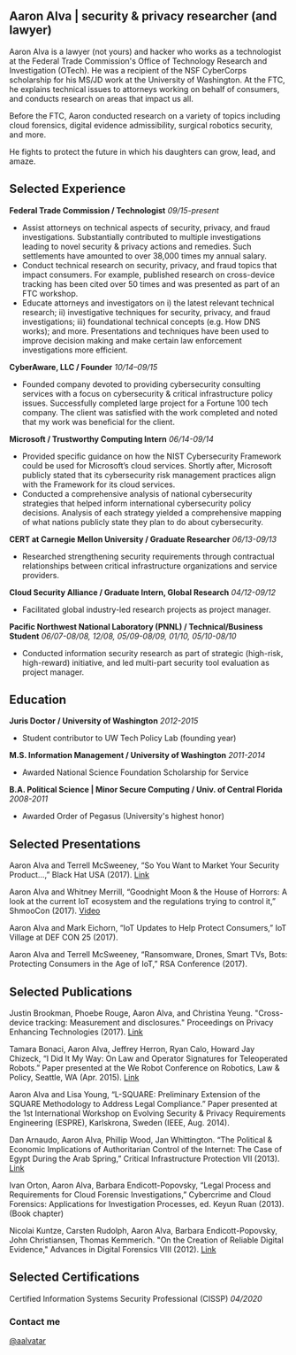 ## Aaron Alva | security & privacy researcher (and lawyer)

Aaron Alva is a lawyer (not yours) and hacker who works as a technologist at the Federal Trade Commission's Office of Technology Research and Investigation (OTech). He was a recipient of the NSF CyberCorps scholarship for his MS/JD work at the University of Washington. At the FTC, he explains technical issues to attorneys working on behalf of consumers, and conducts research on areas that impact us all.

Before the FTC, Aaron conducted research on a variety of topics including cloud forensics, digital evidence admissibility, surgical robotics security, and more.

He fights to protect the future in which his daughters can grow, lead, and amaze.

## Selected Experience

**Federal Trade Commission / Technologist** _09/15-present_
- Assist attorneys on technical aspects of security, privacy, and fraud investigations. Substantially contributed to multiple investigations leading to novel security & privacy actions and remedies. Such settlements have amounted to over 38,000 times my annual salary. 
- Conduct technical research on security, privacy, and fraud topics that impact consumers. For example, published research on cross-device tracking has been cited over 50 times and was presented as part of an FTC workshop. 
- Educate attorneys and investigators on i) the latest relevant technical research; ii) investigative techniques for security, privacy, and fraud investigations; iii) foundational technical concepts (e.g. How DNS works); and more. Presentations and techniques have been used to improve decision making and make certain law enforcement investigations more efficient.  

**CyberAware, LLC / Founder** _10/14–09/15_
- Founded company devoted to providing cybersecurity consulting services with a focus on cybersecurity & critical infrastructure policy issues. Successfully completed large project for a Fortune 100 tech company. The client was satisfied with the work completed and noted that my work was beneficial for the client.

**Microsoft / Trustworthy Computing Intern** _06/14-09/14_
- Provided specific guidance on how the NIST Cybersecurity Framework could be used for Microsoft’s cloud services. Shortly after, Microsoft publicly stated that its cybersecurity risk management practices align with the Framework for its cloud services. 
- Conducted a comprehensive analysis of national cybersecurity strategies that helped inform international cybersecurity policy decisions. Analysis of each strategy yielded a comprehensive mapping of what nations publicly state they plan to do about cybersecurity.

**CERT at Carnegie Mellon University / Graduate Researcher** _06/13-09/13_
- Researched strengthening security requirements through contractual relationships between critical
infrastructure organizations and service providers. 

**Cloud Security Alliance / Graduate Intern, Global Research** _04/12-09/12_
- Facilitated global industry-led research projects as project manager.  

**Pacific Northwest National Laboratory (PNNL) / Technical/Business Student** _06/07-08/08, 12/08, 05/09-08/09, 01/10, 05/10-08/10_
- Conducted information security research as part of strategic (high-risk, high-reward) initiative, and led multi-part security tool evaluation as project manager.   


## Education 

**Juris Doctor / University of Washington** _2012-2015_
- Student contributor to UW Tech Policy Lab (founding year)

**M.S. Information Management / University of Washington** _2011-2014_
- Awarded National Science Foundation Scholarship for Service

**B.A. Political Science | Minor Secure Computing / Univ. of Central Florida** _2008-2011_
- Awarded Order of Pegasus (University's highest honor)

## Selected Presentations
Aaron Alva and Terrell McSweeney, “So You Want to Market Your Security Product...,” Black Hat USA (2017). [Link](https://www.blackhat.com/docs/us-17/wednesday/us-17-Alva-So-You-Want-To-Market-Your-Security-Product.pdf)

Aaron Alva and Whitney Merrill, “Goodnight Moon & the House of Horrors: A look at the current IoT ecosystem and the regulations trying to control it,” ShmooCon (2017). [Video](https://archive.org/details/ShmooCon2017/ShmooCon2017+-+GoodnightMoonTheHouseOfHorrors.mp4)

Aaron Alva and Mark Eichorn, “IoT Updates to Help Protect Consumers,” IoT Village at DEF CON 25 (2017).

Aaron Alva and Terrell McSweeney, “Ransomware, Drones, Smart TVs, Bots: Protecting Consumers in the Age of IoT,” RSA Conference (2017).

## Selected Publications 
Justin Brookman, Phoebe Rouge, Aaron Alva, and Christina Yeung. "Cross-device tracking: Measurement and disclosures." Proceedings on Privacy Enhancing Technologies (2017). [Link](https://petsymposium.org/2017/papers/issue2/paper29-2017-2-source.pdf)

Tamara Bonaci, Aaron Alva, Jeffrey Herron, Ryan Calo, Howard Jay Chizeck, “I Did It My Way: On Law and Operator Signatures for Teleoperated Robots.” Paper presented at the We Robot Conference on Robotics, Law & Policy, Seattle, WA (Apr. 2015). [Link](http://www.werobot2015.org/wp-content/uploads/2015/04/Bonaci_etal_Operator_signatures_We_Robot_2015_Final_v2.pdf)

Aaron Alva and Lisa Young, “L-SQUARE: Preliminary Extension of the SQUARE Methodology to Address Legal Compliance.” Paper presented at the 1st International Workshop on Evolving Security & Privacy Requirements Engineering (ESPRE), Karlskrona, Sweden (IEEE, Aug. 2014).

Dan Arnaudo, Aaron Alva, Phillip Wood, Jan Whittington. “The Political & Economic Implications of Authoritarian Control of the Internet: The Case of Egypt During the Arab Spring,” Critical Infrastructure Protection VII (2013). [Link](https://hal.inria.fr/hal-01456889/document)

Ivan Orton, Aaron Alva, Barbara Endicott-Popovsky, “Legal Process and Requirements for Cloud Forensic Investigations,” Cybercrime and Cloud Forensics: Applications for Investigation Processes, ed. Keyun Ruan (2013). (Book chapter)

Nicolai Kuntze, Carsten Rudolph, Aaron Alva, Barbara Endicott-Popovsky, John Christiansen, Thomas Kemmerich. "On the Creation of Reliable Digital Evidence," Advances in Digital Forensics VIII (2012). [Link](https://hal.inria.fr/hal-01523718/document)

## Selected Certifications
Certified Information Systems Security Professional (CISSP) _04/2020_

### Contact me
[@aalvatar](https://twitter.com/aalvatar)
